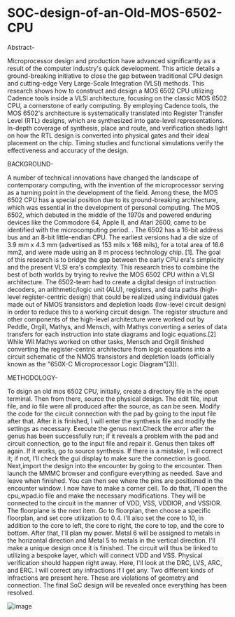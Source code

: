 # SOC-design-of-an-Old-MOS-6502-CPU

Abstract- 

Microprocessor design and production have advanced significantly as a result of the computer industry's quick development. This article details a ground-breaking initiative to close the gap between traditional CPU design and cutting-edge Very Large-Scale Integration (VLSI) methods. This research shows how to construct and design a MOS 6502 CPU utilizing Cadence tools inside a VLSI architecture, focusing on the classic MOS 6502 CPU, a cornerstone of early computing.  By employing Cadence tools, the MOS 6502's architecture is systematically translated into Register Transfer Level (RTL) designs, which are synthesized into gate-level representations. In-depth coverage of synthesis, place and route, and verification sheds light on how the RTL design is converted into physical gates and their ideal placement on the chip. Timing studies and functional simulations verify the effectiveness and accuracy of the design. 


BACKGROUND-

A number of technical innovations have changed the landscape of contemporary computing, with the invention of the microprocessor serving as a turning point in the development of the field. Among these, the MOS 6502 CPU has a special position due to its ground-breaking architecture, which was essential in the development of personal computing. The MOS 6502, which debuted in the middle of the 1970s and powered enduring devices like the Commodore 64, Apple II, and Atari 2600, came to be identified with the microcomputing period. . The 6502 has a 16-bit address bus and an 8-bit little-endian CPU. The earliest versions had a die size of 3.9 mm x 4.3 mm (advertised as 153 mils x 168 mils), for a total area of 16.6 mm2, and were made using an 8 m process technology chip. [1]. The goal of this research is to bridge the gap between the early CPU era's simplicity and the present VLSI era's complexity. This research tries to combine the best of both worlds by trying to revive the MOS 6502 CPU within a VLSI architecture. The 6502-team had to create a digital design of instruction decoders, an arithmetic/logic unit (ALU), registers, and data paths (high-level register-centric design) that could be realized using individual gates made out of NMOS transistors and depletion loads (low-level circuit design) in order to reduce this to a working circuit design. The register structure and other components of the high-level architecture were worked out by Peddle, Orgill, Mathys, and Mensch, with Mathys converting a series of data transfers for each instruction into state diagrams and logic equations.[2] While Wil Mathys worked on other tasks, Mensch and Orgill finished converting the register-centric architecture from logic equations into a circuit schematic of the NMOS transistors and depletion loads (officially known as the "650X-C Microprocessor Logic Diagram"[3]).


METHODOLOGY-

To dsign an old mos 6502 CPU, initially, create a directory file in the open terminal. Then from there, source the physical design. The edit file, input file, and io file were all produced after the source, as can be seen. Modify the code for the circuit connection with the pad by going to the input file after that. After it is finished, I will enter the synthesis file and modify the settings as necessary. Execute the genus next.Check the error after the genus has been successfully run; if it reveals a problem with the pad and circuit connection, go to the input file and repair it. Genus then takes off again. If it works, go to source synthesis. If there is a mistake, I will correct it; if not, I'll check the gui display to make sure the connection is good. Next,import the design into the encounter by going to the encounter. Then launch the MMMC browser and configure everything as needed. Save and leave when finished. You can then see where the pins are positioned in the encounter window. I now have to make a corner cell. To do that, I'll open the cpu_wpad.io file and make the necessary modifications. They will be connected to the circuit in the manner of VDD, VSS, VDDIOR, and VSSIOR. The floorplane is the next item. Go to floorplan, then choose a specific floorplan, and set core utilization to 0.4. I'll also set the core to 10, in addition to the core to left, the core to right, the core to top, and the core to bottom. After that, I'll plan my power. Metal 6 will be assigned to metals in the horizontal direction and Metal 5 to metals in the vertical direction. I'll make a unique design once it is finished. The circuit will thus be linked to utilizing a bespoke layer, which will connect VDD and VSS. Physical verification should happen right away. Here, I'll look at the DRC, LVS, ARC, and ERC. I will correct any infractions if I get any. Two different kinds of infractions are present here. These are violations of geometry and connection. The final SoC design will be revealed once everything has been resolved.

![image](https://github.com/johir95/SOC-design-of-an-Old-MOS-6502-CPU/assets/90377555/2850f33f-984b-4f26-bfef-006f25557549)

